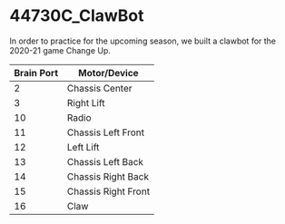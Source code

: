 # 44730C_ClawBot
In order to practice for the upcoming season, we built a clawbot for the 2020-21 game Change Up. 

| Brain Port    | Motor/Device        |
| ------------- | -------------       |
| 2             | Chassis Center      |
| 3             | Right Lift          |
| 10            | Radio               |
| 11            | Chassis Left Front  |
| 12            | Left Lift           |
| 13            | Chassis Left Back   |
| 14            | Chassis Right Back  |
| 15            | Chassis Right Front |
| 16            | Claw                | 

